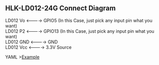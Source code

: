## HLK-LD012-24G Connect Diagram
   
LD012 Vo <----> GPIO5 (In this Case, just pick any input pin what you want)   
LD012 P2 <----> GPIO13 (In this Case, just pick any input pin what you want)  
LD012 GND <----> GND   
LD012 Vcc <----> 3.3V Source    

YAML >[Example](LD012-Example.yaml)
